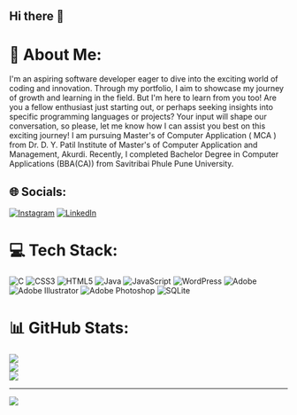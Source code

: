 ## Hi there 👋

# 💫 About Me:
I'm an aspiring software developer eager to dive into the exciting world of coding and innovation. Through my portfolio, I aim to showcase my journey of growth and learning in the field. But I'm here to learn from you too! Are you a fellow enthusiast just starting out, or perhaps seeking insights into specific programming languages or projects? Your input will shape our conversation, so please, let me know how I can assist you best on this exciting journey! I am pursuing Master's of Computer Application ( MCA ) from Dr. D. Y. Patil Institute of Master's of Computer Application and Management, Akurdi. Recently, I completed Bachelor Degree in Computer Applications (BBA(CA)) from Savitribai Phule Pune University.


## 🌐 Socials:
[![Instagram](https://img.shields.io/badge/Instagram-%23E4405F.svg?logo=Instagram&logoColor=white)](https://instagram.com/_rohansakpal005_) [![LinkedIn](https://img.shields.io/badge/LinkedIn-%230077B5.svg?logo=linkedin&logoColor=white)](https://linkedin.com/in/rohan-sakpal-1a9786251/) 

# 💻 Tech Stack:
![C](https://img.shields.io/badge/c-%2300599C.svg?style=for-the-badge&logo=c&logoColor=white) ![CSS3](https://img.shields.io/badge/css3-%231572B6.svg?style=for-the-badge&logo=css3&logoColor=white) ![HTML5](https://img.shields.io/badge/html5-%23E34F26.svg?style=for-the-badge&logo=html5&logoColor=white) ![Java](https://img.shields.io/badge/java-%23ED8B00.svg?style=for-the-badge&logo=openjdk&logoColor=white) ![JavaScript](https://img.shields.io/badge/javascript-%23323330.svg?style=for-the-badge&logo=javascript&logoColor=%23F7DF1E) ![WordPress](https://img.shields.io/badge/WordPress-%23117AC9.svg?style=for-the-badge&logo=WordPress&logoColor=white) ![Adobe](https://img.shields.io/badge/adobe-%23FF0000.svg?style=for-the-badge&logo=adobe&logoColor=white) ![Adobe Illustrator](https://img.shields.io/badge/adobe%20illustrator-%23FF9A00.svg?style=for-the-badge&logo=adobe%20illustrator&logoColor=white) ![Adobe Photoshop](https://img.shields.io/badge/adobe%20photoshop-%2331A8FF.svg?style=for-the-badge&logo=adobe%20photoshop&logoColor=white) ![SQLite](https://img.shields.io/badge/sqlite-%2307405e.svg?style=for-the-badge&logo=sqlite&logoColor=white)
# 📊 GitHub Stats:
![](https://github-readme-stats.vercel.app/api?username=RohanSakpal020&theme=dark&hide_border=false&include_all_commits=false&count_private=false)<br/>
![](https://github-readme-streak-stats.herokuapp.com/?user=RohanSakpal020&theme=dark&hide_border=false)<br/>
![](https://github-readme-stats.vercel.app/api/top-langs/?username=RohanSakpal020&theme=dark&hide_border=false&include_all_commits=false&count_private=false&layout=compact)

---
[![](https://visitcount.itsvg.in/api?id=RohanSakpal020&icon=0&color=0)](https://visitcount.itsvg.in)

<!-- Proudly created with GPRM ( https://gprm.itsvg.in ) -->
